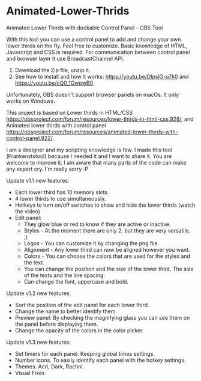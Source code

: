 # Animated-Lower-Thrids
Animated Lower Thirds with dockable Control Panel - OBS Tool

With this tool you can use a control panel to add and change your own lower thirds on the fly. Feel free to customize. Basic knowledge of HTML, Javascript and CSS is required.
For communication between control panel and browser layer it use BroadcastChannel API.

1. Download the Zip file, unzip it.
2. See how to install and how it works: https://youtu.be/DIpslG-u7k0 and https://youtu.be/cQ0_1GwpwB0

Unfortunately, OBS doesn't support browser panels on macOs. It only works on Windows.

This project is based on Lower thirds in HTML/CSS https://obsproject.com/forum/resources/lower-thirds-in-html-css.928/, and Animated lower thirds with control panel https://obsproject.com/forum/resources/animated-lower-thirds-with-control-panel.922/.


I am a designer and my scripting knowledge is few. I made this tool (Frankenststool) because I needed it and I want to share it. You are welcome to improve it. I am aware that many parts of the code can make any expert cry. I'm really sorry :P


Update v1.1 new features:
- Each lower third has 10 memory slots.
- 4 lower thirds to use simultaneously.
- Hotkeys to turn on/off switches to show and hide the lower thirds (watch the video)
- Edit panel:
    - They glow blue or red to know if they are active or inactive.
    - Styles - At the moment there are only 2. but they are very versatile. ;)
    - Logos - You can customize it by changing the png file.
    - Alignment - Any lower third can now be aligned however you want.
    - Colors - You can choose the colors that are used for the styles and the text.
    - You can change the position and the size of the lower third. The size of the texts and the line spacing.
    - Can change the font, uppercase and bold.
    
Update v1.2 new features:
- Sort the position of the edit panel for each lower third.
- Change the name to better identify them.
- Preview panel. By checking the magnifying glass you can see them on the panel before displaying them.
- Change the opacity of the colors in the color picker.

Update v1.3 new features:
- Set timers for each panel. Keeping global times settings.
- Number icons. To easily identify each panel with the hotkey settings.
- Themes. Acri, Dark, Rachni.
- Visual Fixes
